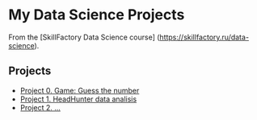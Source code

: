 # My Data Science Projects
 
From the [SkillFactory Data Science course] (https://skillfactory.ru/data-science).
 
## Projects
 
 * [Project 0. Game: Guess the number](https://github.com/KarpitskyAA/sf_data_science/tree/main/Project%200.%20Game%20Guess%20the%20number)
 * [Project 1. HeadHunter data analisis](https://github.com/KarpitskyAA/sf_data_science/tree/main/Project%201.%20HeadHunter)
 * [Project 2. ...]()
